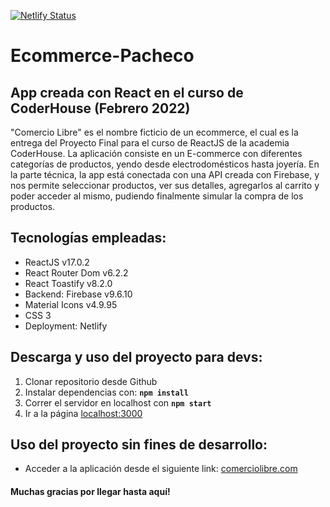 [![Netlify Status](https://api.netlify.com/api/v1/badges/50c507db-d9e6-4e1e-9da6-47939e9e7d6b/deploy-status)](https://app.netlify.com/sites/comercio-libre-pacheco-dario/deploys)

Ecommerce-Pacheco
==================

## App creada con React en el curso de CoderHouse (Febrero 2022)

"Comercio Libre" es el nombre ficticio de un ecommerce, el cual es la entrega del Proyecto Final para el curso de ReactJS de la academia CoderHouse. 
La aplicación consiste en un E-commerce con diferentes categorías de productos, yendo desde electrodomésticos hasta joyería.
En la parte técnica, la app está conectada con una API creada con Firebase, y nos permite seleccionar productos, ver sus detalles, agregarlos al carrito y poder acceder al mismo, pudiendo finalmente simular la compra de los productos.

## Tecnologías empleadas:

* ReactJS v17.0.2
* React Router Dom v6.2.2
* React Toastify v8.2.0
* Backend: Firebase v9.6.10
* Material Icons v4.9.95
* CSS 3
* Deployment: Netlify

## Descarga y uso del proyecto para devs:
1. Clonar repositorio desde Github
2. Instalar dependencias con: __`npm install`__
3. Correr el servidor en localhost con __`npm start`__
4. Ir a la página [localhost:3000](http://localhost:3000/)

## Uso del proyecto sin fines de desarrollo:

* Acceder a la aplicación desde el siguiente link: [comerciolibre.com](https://comercio-libre-pacheco-dario.netlify.app/)

#### Muchas gracias por llegar hasta aquí!



